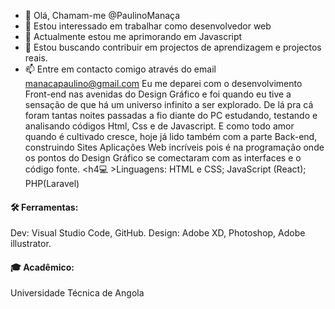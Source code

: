- 👋 Olá, Chamam-me @PaulinoManaça
- 👀 Estou interessado em trabalhar como desenvolvedor web
- 🌱 Actualmente estou me aprimorando em Javascript
- 💞️ Estou buscando contribuir em projectos de aprendizagem e projectos reais.
- 📫 Entre em contacto comigo através do email manacapaulino@gmail.com
Eu me deparei com o desenvolvimento Front-end nas avenidas do Design Gráfico e foi quando eu tive a sensação de que há um universo infinito a ser explorado.
De lá pra cá foram tantas noites passadas a fio diante do PC estudando, testando e analisando códigos Html, Css e de Javascript. E como todo amor quando é cultivado cresce, hoje já lido também com a parte Back-end, construindo Sites Aplicações Web incríveis pois é na programação onde os pontos do Design Gráfico se comectaram com as interfaces e o código fonte.
<h4💻 >Linguagens:</h4>
HTML e CSS;
JavaScript (React);
PHP(Laravel)
<h4>🛠️ Ferramentas:</h4>
Dev: Visual Studio Code, GitHub.
Design: Adobe XD, Photoshop, Adobe illustrator.
<h4>🎓 Acadêmico:</h4>
Universidade Técnica de Angola





<!---
PaulinoDever/PaulinoDever is a ✨ special ✨ repository because its `README.md` (this file) appears on your GitHub profile.
You can click the Preview link to take a look at your changes.
--->

